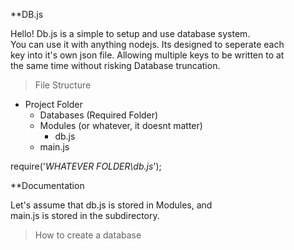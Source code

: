 **DB.js

  Hello! Db.js is a simple to setup and use database system.<br>
You can use it with anything nodejs. Its designed to seperate each<br>
key into it's own json file. Allowing multiple keys to be written to at<br>
the same time without risking Database truncation.

>File Structure

* Project Folder
  - Databases (Required Folder)
  - Modules (or whatever, it doesnt matter)
    - db.js
  - main.js
  
require('*WHATEVER FOLDER\db.js*');
  
**Documentation

  Let's assume that db.js is stored in Modules, and <br>
main.js is stored in the subdirectory.

>How to create a database

  
